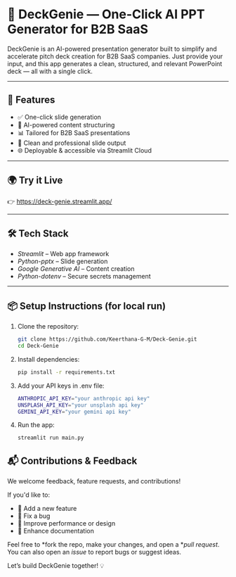 # 🚀 DeckGenie — One-Click AI PPT Generator for B2B SaaS

DeckGenie is an AI-powered presentation generator built to simplify and accelerate pitch deck creation for B2B SaaS companies. Just provide your input, and this app generates a clean, structured, and relevant PowerPoint deck — all with a single click.

---

## 🧠 Features

- ✅ One-click slide generation
- 🧩 AI-powered content structuring
- 📊 Tailored for B2B SaaS presentations
- 🎨 Clean and professional slide output
- 🌐 Deployable & accessible via Streamlit Cloud

---

## 🌍 Try it Live

👉 https://deck-genie.streamlit.app/

---

## 🛠 Tech Stack

- *Streamlit* – Web app framework
- *Python-pptx* – Slide generation
- *Google Generative AI* – Content creation
- *Python-dotenv* – Secure secrets management

---

## 📦 Setup Instructions (for local run)

1. Clone the repository:
   ```bash
   git clone https://github.com/Keerthana-G-M/Deck-Genie.git
   cd Deck-Genie

2. Install dependencies:
   ```bash
   pip install -r requirements.txt

3. Add your API keys in .env file:
   ```bash
   ANTHROPIC_API_KEY="your anthropic api key"
   UNSPLASH_API_KEY="your unsplash api key"
   GEMINI_API_KEY="your gemini api key"

5. Run the app:
   ```bash
   streamlit run main.py

## 📬 Contributions & Feedback

We welcome feedback, feature requests, and contributions!

If you'd like to:
- 🚀 Add a new feature
- 🐛 Fix a bug
- 🧪 Improve performance or design
- 📖 Enhance documentation

Feel free to *fork the repo, make your changes, and open a **pull request*.  
You can also open an *issue* to report bugs or suggest ideas.

Let’s build DeckGenie together! 💡
